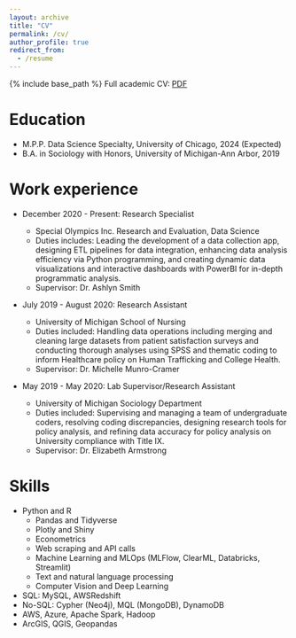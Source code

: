 ```yaml
---
layout: archive
title: "CV"
permalink: /cv/
author_profile: true
redirect_from:
  - /resume
---
```


{% include base_path %}
Full academic CV: <a href="https://github.com/martinke11/martinke11.github.io/blob/master/files/Martin_Kieran_CV.pdf" target="_blank">PDF</a>


Education
======
* M.P.P. Data Science Specialty, University of Chicago, 2024 (Expected)
* B.A. in Sociology with Honors, University of Michigan-Ann Arbor, 2019

Work experience
======
* December 2020 - Present: Research Specialist
  * Special Olympics Inc. Research and Evaluation, Data Science
  * Duties includes:  Leading the development of a data collection app, designing ETL pipelines for data integration, enhancing data analysis efficiency via Python programming, and creating dynamic data visualizations and interactive dashboards with PowerBI for in-depth programmatic analysis.
  * Supervisor: Dr. Ashlyn Smith

* July 2019 - August 2020: Research Assistant
  * University of Michigan School of Nursing
  * Duties included: Handling data operations including merging and cleaning large datasets from patient satisfaction surveys and conducting thorough analyses using SPSS and thematic coding to inform Healthcare policy on Human Trafficking and College Health.
  * Supervisor: Dr. Michelle Munro-Cramer

* May 2019 - May 2020: Lab Supervisor/Research Assistant
  * University of Michigan Sociology Department
  * Duties included: Supervising and managing a team of undergraduate coders, resolving coding discrepancies, designing research tools for policy analysis, and  refining data accuracy for policy analysis on University compliance with Title IX.
  * Supervisor: Dr. Elizabeth Armstrong
  
Skills
======
* Python and R
  * Pandas and Tidyverse
  * Plotly and Shiny
  * Econometrics
  * Web scraping and API calls
  * Machine Learning and MLOps (MLFlow, ClearML, Databricks, Streamlit)
  * Text and natural language processing
  * Computer Vision and Deep Learning
* SQL: MySQL, AWSRedshift
* No-SQL: Cypher (Neo4j), MQL (MongoDB), DynamoDB
* AWS, Azure, Apache Spark, Hadoop
* ArcGIS, QGIS, Geopandas


